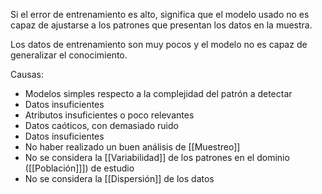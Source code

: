 Si el error de entrenamiento es alto, significa que el modelo usado no es capaz de ajustarse a los patrones que presentan los datos en la muestra.

Los datos de entrenamiento son muy pocos y el modelo no es capaz de generalizar el conocimiento.

Causas:
- Modelos simples respecto a la complejidad del patrón a detectar
- Datos insuficientes
- Atributos insuficientes o poco relevantes
- Datos caóticos, con demasiado ruido
- Datos insuficientes
- No haber realizado un buen análisis de [[Muestreo]]
- No se considera la [[Variabilidad]] de los patrones en el dominio ([[Población]]]) de estudio
- No se considera la [[Dispersión]] de los datos